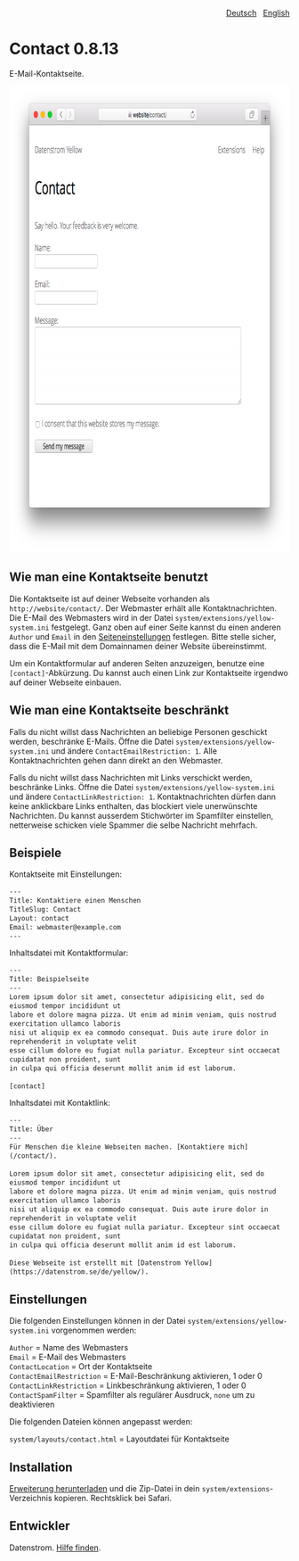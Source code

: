<p align="right"><a href="README-de.md">Deutsch</a> &nbsp; <a href="README.md">English</a></p>

Contact 0.8.13
==============
E-Mail-Kontaktseite.

<p align="center"><img src="contact-screenshot.png?raw=true" width="795" height="836" alt="Bildschirmfoto"></p>

## Wie man eine Kontaktseite benutzt

Die Kontaktseite ist auf deiner Webseite vorhanden als `http://website/contact/`. Der Webmaster erhält alle Kontaktnachrichten. Die E-Mail des Webmasters wird in der Datei `system/extensions/yellow-system.ini` festgelegt. Ganz oben auf einer Seite kannst du einen anderen `Author` und `Email` in den [Seiteneinstellungen](https://github.com/datenstrom/yellow-extensions/tree/master/source/core/README-de.md#einstellungen-seite) festlegen. Bitte stelle sicher, dass die E-Mail mit dem Domainnamen deiner Website übereinstimmt.

Um ein Kontaktformular auf anderen Seiten anzuzeigen, benutze eine `[contact]`-Abkürzung. Du kannst auch einen Link zur Kontaktseite irgendwo auf deiner Webseite einbauen.

## Wie man eine Kontaktseite beschränkt

Falls du nicht willst dass Nachrichten an beliebige Personen geschickt werden, beschränke E-Mails. Öffne die Datei `system/extensions/yellow-system.ini` und ändere `ContactEmailRestriction: 1`. Alle Kontaktnachrichten gehen dann direkt an den Webmaster.

Falls du nicht willst dass Nachrichten mit Links verschickt werden, beschränke Links. Öffne die Datei `system/extensions/yellow-system.ini` und ändere `ContactLinkRestriction: 1`. Kontaktnachrichten dürfen dann keine anklickbare Links enthalten, das blockiert viele unerwünschte Nachrichten. Du kannst ausserdem Stichwörter im Spamfilter einstellen, netterweise schicken viele Spammer die selbe Nachricht mehrfach.

## Beispiele


Kontaktseite mit Einstellungen:

    ---
    Title: Kontaktiere einen Menschen
    TitleSlug: Contact
    Layout: contact
    Email: webmaster@example.com
    ---

Inhaltsdatei mit Kontaktformular:

    ---
    Title: Beispielseite
    ---
    Lorem ipsum dolor sit amet, consectetur adipisicing elit, sed do eiusmod tempor incididunt ut 
    labore et dolore magna pizza. Ut enim ad minim veniam, quis nostrud exercitation ullamco laboris 
    nisi ut aliquip ex ea commodo consequat. Duis aute irure dolor in reprehenderit in voluptate velit 
    esse cillum dolore eu fugiat nulla pariatur. Excepteur sint occaecat cupidatat non proident, sunt 
    in culpa qui officia deserunt mollit anim id est laborum.

    [contact]

Inhaltsdatei mit Kontaktlink:

    ---
    Title: Über
    ---
    Für Menschen die kleine Webseiten machen. [Kontaktiere mich](/contact/).
    
    Lorem ipsum dolor sit amet, consectetur adipisicing elit, sed do eiusmod tempor incididunt ut 
    labore et dolore magna pizza. Ut enim ad minim veniam, quis nostrud exercitation ullamco laboris 
    nisi ut aliquip ex ea commodo consequat. Duis aute irure dolor in reprehenderit in voluptate velit 
    esse cillum dolore eu fugiat nulla pariatur. Excepteur sint occaecat cupidatat non proident, sunt 
    in culpa qui officia deserunt mollit anim id est laborum.
    
    Diese Webseite ist erstellt mit [Datenstrom Yellow](https://datenstrom.se/de/yellow/).

## Einstellungen

Die folgenden Einstellungen können in der Datei `system/extensions/yellow-system.ini` vorgenommen werden:

`Author` = Name des Webmasters  
`Email` = E-Mail des Webmasters  
`ContactLocation` = Ort der Kontaktseite  
`ContactEmailRestriction` = E-Mail-Beschränkung aktivieren, 1 oder 0  
`ContactLinkRestriction` = Linkbeschränkung aktivieren, 1 oder 0  
`ContactSpamFilter` = Spamfilter als regulärer Ausdruck, `none` um zu deaktivieren  

Die folgenden Dateien können angepasst werden:

`system/layouts/contact.html` = Layoutdatei für Kontaktseite  

## Installation

[Erweiterung herunterladen](https://github.com/datenstrom/yellow-extensions/raw/master/zip/contact.zip) und die Zip-Datei in dein `system/extensions`-Verzeichnis kopieren. Rechtsklick bei Safari.

## Entwickler

Datenstrom. [Hilfe finden](https://datenstrom.se/de/yellow/help/).
